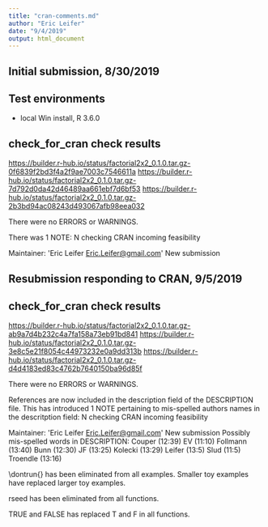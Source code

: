 ```yaml
---
title: "cran-comments.md"
author: "Eric Leifer"
date: "9/4/2019"
output: html_document
---
```


## Initial submission, 8/30/2019

## Test environments
* local Win install, R 3.6.0

## check_for_cran check results
   https://builder.r-hub.io/status/factorial2x2_0.1.0.tar.gz-0f6839f2bd3f4a2f9ae7003c7546611a
   https://builder.r-hub.io/status/factorial2x2_0.1.0.tar.gz-7d792d0da42d46489aa661ebf7d6bf53
   https://builder.r-hub.io/status/factorial2x2_0.1.0.tar.gz-2b3bd94ac08243d493067afb98eea032

There were no ERRORS or WARNINGS.

There was 1 NOTE:
N  checking CRAN incoming feasibility
   
   Maintainer: 'Eric Leifer <Eric.Leifer@gmail.com>'
   New submission

## Resubmission responding to CRAN, 9/5/2019

## check_for_cran check results
   https://builder.r-hub.io/status/factorial2x2_0.1.0.tar.gz-ab9a7d4b232c4a7fa158a73eb91bd841
   https://builder.r-hub.io/status/factorial2x2_0.1.0.tar.gz-3e8c5e21f8054c44973232e0a9dd313b
   https://builder.r-hub.io/status/factorial2x2_0.1.0.tar.gz-d4d4183ed83c4762b7640150ba96d85f

There were no ERRORS or WARNINGS.

References are now included in the description field of the DESCRIPTION file.  This 
has introduced 1 NOTE pertaining to mis-spelled authors names in the descritption field:
N  checking CRAN incoming feasibility
   
   Maintainer: 'Eric Leifer <Eric.Leifer@gmail.com>'
   New submission
   Possibly mis-spelled words in DESCRIPTION:
     Couper (12:39)
     EV (11:10)
     Follmann (13:40)
     Bunn (12:30)
     JF (13:25)
     Kolecki (13:29)
     Leifer (13:5)
     Slud (11:5)
     Troendle (13:16)

 
\dontrun{} has been eliminated from all examples.  Smaller toy examples have 
replaced larger toy examples.

rseed has been eliminated from all functions.

TRUE and FALSE has replaced T and F in all functions.
   
